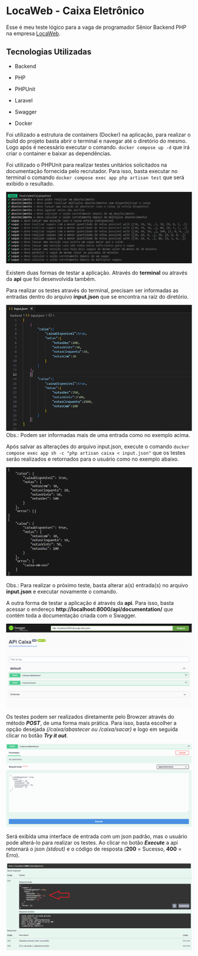 
# LocaWeb - Caixa Eletrônico

Esse é meu teste lógico para a vaga de programador Sênior Backend PHP na empresa [LocaWeb](https://www.locaweb.com.br).

  

## Tecnologias Utilizadas

- Backend

- PHP

- PHPUnit

- Laravel

- Swagger

- Docker

  

Foi utilizado a estrutura de containers (Docker) na aplicação, para realizar o build do projeto basta abrir o terminal e navegar até o diretório do mesmo. Logo após é necessário executar o comando. `docker compose up -d` que irá criar o container e baixar as dependências.

  

Foi utilizado o PHPUnit para realizar testes unitários solicitados na documentação fornecida pelo recrutador. Para isso, basta executar no terminal o comando `docker compose exec app php artisan test` que será exibido o resultado.

![](assets/tests.png  "")

  

Existem duas formas de testar a aplicação. Através do **terminal** ou através da **api** que foi desenvolvida também.

  

Para realizar os testes através do terminal, precisam ser informadas as entradas dentro do arquivo **input.json** que se encontra na raíz do diretório.

![](assets/input.png  "")Obs.: Podem ser informadas mais de uma entrada como no exemplo acima.

  

Após salvar as alterações do arquivo input.json, execute o comando `docker compose exec app sh -c "php artisan caixa < input.json"` que os testes serão realizados e retornados para o usuário como no exemplo abaixo.

![](assets/output.png  "")

Obs.: Para realizar o próximo teste, basta alterar a(s) entrada(s) no arquivo **input.json** e executar novamente o comando.

  

A outra forma de testar a aplicação é através da **api**. Para isso, basta acessar o endereço **http://localhost:8000/api/documentation/** que contém toda a documentação criada com o Swagger.

![](assets/api.png  "")

  

Os testes podem ser realizados diretamente pelo Browzer através do método ***POST***, de uma forma mais prática. Para isso, basta escolher a opção desejada *(/caixa/abastecer ou /caixa/sacar)* e logo em seguida clicar no botão ***Try it out***.

![](assets/api_input.png  "")

  

Será exibida uma interface de entrada com um json padrão, mas o usuário pode alterá-lo para realizar os testes. Ao clicar no botão ***Execute*** a api retornará o json *(stdout)* e o código de resposta (**200** = Sucesso, **400** = Erro).

![](assets/api_output.png  "")
